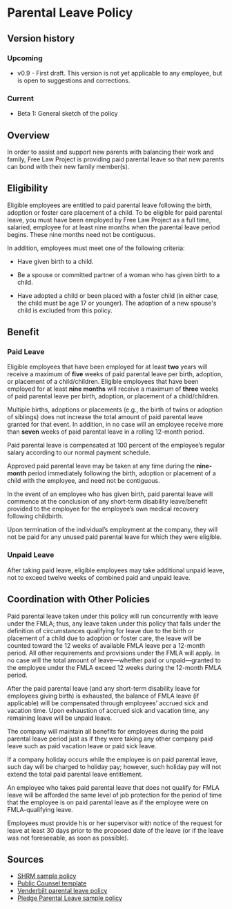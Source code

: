 # Parental Leave Policy

## Version history

### Upcoming

 - v0.9 - First draft. This version is not yet applicable to any employee, but is open to suggestions and corrections.
 
### Current

 - Beta 1: General sketch of the policy


## Overview

In order to assist and support new parents with balancing their work and family, Free Law Project is providing paid parental leave so that new parents can bond with their new family member(s).

 
## Eligibility

Eligible employees are entitled to paid parental leave following the birth, adoption or foster care placement of a child. To be eligible for paid parental leave, you must have been employed by Free Law Project as a full time, salaried, employee for at least nine months ​​when the parental leave period begins. These nine months need not be contiguous.

In addition, employees must meet one of the following criteria:

 - Have given birth to a child.

 - Be a spouse or committed partner of a woman who has given birth to a child.

 - Have adopted a child or been placed with a foster child (in either case, the child must be age 17 or younger). The adoption of a new spouse's child is excluded from this policy.
 

## Benefit

### Paid Leave

Eligible employees that have been employed for at least **two** years will receive a maximum of **five** weeks of paid parental leave per birth, adoption, or placement of a child/children.  Eligible employees that have been employed for at least **nine months** will receive a maximum of **three** weeks of paid parental leave per birth, adoption, or placement of a child/children.

Multiple births, adoptions or placements (e.g., the birth of twins or adoption of siblings) does not increase the total amount of paid parental leave granted for that event. In addition, in no case will an employee receive more than **seven** weeks of paid parental leave in a rolling 12-month period.

Paid parental leave is compensated at 100 percent of the employee’s regular salary according to our normal payment schedule.

Approved paid parental leave may be taken at any time during the **nine-month** period immediately following the birth, adoption or placement of a child with the employee, and need not be contiguous.

In the event of an employee who has given birth, paid parental leave will commence at the conclusion of any short-term disability leave/benefit provided to the employee for the employee’s own medical recovery following childbirth.

Upon termination of the individual’s employment at the company, they will not be paid for any unused paid parental leave for which they were eligible.

### Unpaid Leave

After taking paid leave, eligible employees may take additional unpaid leave, not to exceed twelve weeks of combined paid and unpaid leave.


## Coordination with Other Policies

Paid parental leave taken under this policy will run concurrently with leave under the FMLA; thus, any leave taken under this policy that falls under the definition of circumstances qualifying for leave due to the birth or placement of a child due to adoption or foster care, the leave will be counted toward the 12 weeks of available FMLA leave per a 12-month period. All other requirements and provisions under the FMLA will apply. In no case will the total amount of leave—whether paid or unpaid—granted to the employee under the FMLA exceed 12 weeks during the 12-month FMLA period.

After the paid parental leave (and any short-term disability leave for employees giving birth) is exhausted, the balance of FMLA leave (if applicable) will be compensated through employees’ accrued sick and vacation time. Upon exhaustion of accrued sick and vacation time, any remaining leave will be unpaid leave.

The company will maintain all benefits for employees during the paid parental leave period just as if they were taking any other company paid leave such as paid vacation leave or paid sick leave.

If a company holiday occurs while the employee is on paid parental leave, such day will be charged to holiday pay; however, such holiday pay will not extend the total paid parental leave entitlement.

An employee who takes paid parental leave that does not qualify for FMLA leave will be afforded the same level of job protection for the period of time that the employee is on paid parental leave as if the employee were on FMLA-qualifying leave.

Employees must provide his or her supervisor with notice of the request for leave at least 30 days prior to the proposed date of the leave (or if the leave was not foreseeable, as soon as possible).


## Sources

 - [SHRM sample policy](https://www.shrm.org/resourcesandtools/tools-and-samples/policies/pages/paid-parental-leave-policy.aspx)
 - [Public Counsel template](http://www.publiccounsel.org/tools/publications/files/0251.pdf)
 - [Venderbilt parental leave policy](https://hr.vanderbilt.edu/policies/ParentalLeave.php)
 - [Pledge Parental Leave sample policy](https://pledgepl.org/files/PledgeParentalLeave-SampleParentalLeavePolicy-1.0.pdf)